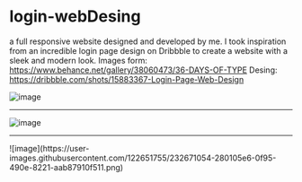 # login-webDesing
 a full responsive website designed and developed by me. I took inspiration from an incredible login page design on Dribbble to create a website with a sleek and modern look.
Images form: https://www.behance.net/gallery/38060473/36-DAYS-OF-TYPE
Desing: https://dribbble.com/shots/15883367-Login-Page-Web-Design

![image](https://user-images.githubusercontent.com/122651755/232670968-ceb5db60-9e22-486c-a2bf-65d6076a70ae.png)
<hr>

![image](https://user-images.githubusercontent.com/122651755/232671023-f1b00da7-4a27-453a-9733-748482d47a3d.png)

<hr>
![image](https://user-images.githubusercontent.com/122651755/232671054-280105e6-0f95-490e-8221-aab87910f511.png)
